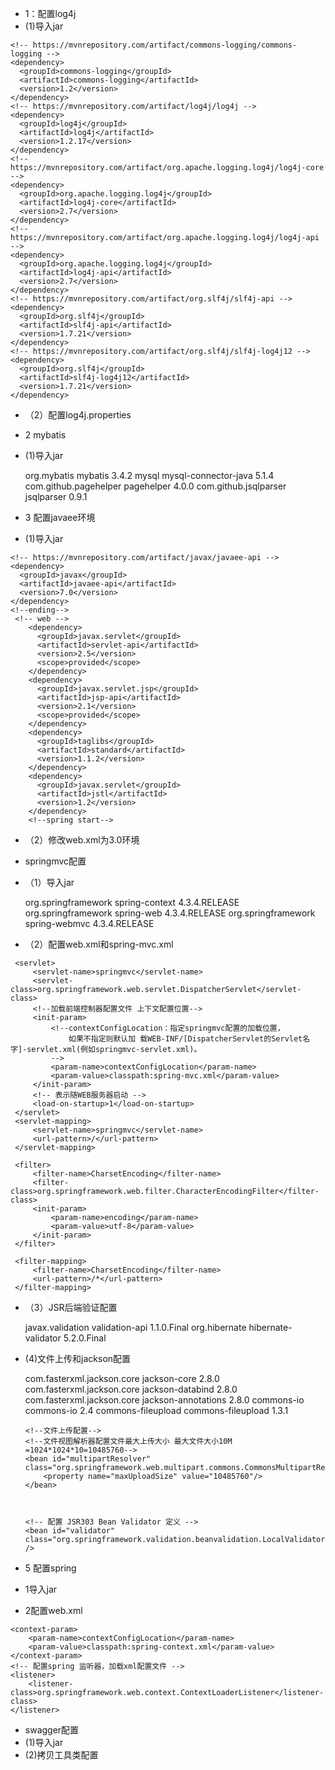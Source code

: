 - 1：配置log4j
- (1)导入jar
<!-- log4j start -->
    <!-- https://mvnrepository.com/artifact/commons-logging/commons-logging -->
    <dependency>
      <groupId>commons-logging</groupId>
      <artifactId>commons-logging</artifactId>
      <version>1.2</version>
    </dependency>
    <!-- https://mvnrepository.com/artifact/log4j/log4j -->
    <dependency>
      <groupId>log4j</groupId>
      <artifactId>log4j</artifactId>
      <version>1.2.17</version>
    </dependency>
    <!-- https://mvnrepository.com/artifact/org.apache.logging.log4j/log4j-core -->
    <dependency>
      <groupId>org.apache.logging.log4j</groupId>
      <artifactId>log4j-core</artifactId>
      <version>2.7</version>
    </dependency>
    <!-- https://mvnrepository.com/artifact/org.apache.logging.log4j/log4j-api -->
    <dependency>
      <groupId>org.apache.logging.log4j</groupId>
      <artifactId>log4j-api</artifactId>
      <version>2.7</version>
    </dependency>
    <!-- https://mvnrepository.com/artifact/org.slf4j/slf4j-api -->
    <dependency>
      <groupId>org.slf4j</groupId>
      <artifactId>slf4j-api</artifactId>
      <version>1.7.21</version>
    </dependency>
    <!-- https://mvnrepository.com/artifact/org.slf4j/slf4j-log4j12 -->
    <dependency>
      <groupId>org.slf4j</groupId>
      <artifactId>slf4j-log4j12</artifactId>
      <version>1.7.21</version>
    </dependency>
- （2）配置log4j.properties
- 2 mybatis
- (1)导入jar


    <!--mybatis-->
    <!-- https://mvnrepository.com/artifact/org.mybatis/mybatis -->
    <dependency>
      <groupId>org.mybatis</groupId>
      <artifactId>mybatis</artifactId>
      <version>3.4.2</version>
    </dependency>
    <!--mybatis jar结束-->
    <!--mysql jar begin-->
    <!-- https://mvnrepository.com/artifact/mysql/mysql-connector-java -->
    <dependency>
      <groupId>mysql</groupId>
      <artifactId>mysql-connector-java</artifactId>
      <version>5.1.4</version>
    </dependency>
    <!--mysql jar end-->
    <!--分页插件jar begin-->
    <dependency>
      <groupId>com.github.pagehelper</groupId>
      <artifactId>pagehelper</artifactId>
      <version>4.0.0</version>
    </dependency>
    <dependency>
      <groupId>com.github.jsqlparser</groupId>
      <artifactId>jsqlparser</artifactId>
      <version>0.9.1</version>
    </dependency>
    <!--分页插件jar ending-->


- 3 配置javaee环境
- (1)导入jar
 <!-- javaee必备jar-->
    <!-- https://mvnrepository.com/artifact/javax/javaee-api -->
    <dependency>
      <groupId>javax</groupId>
      <artifactId>javaee-api</artifactId>
      <version>7.0</version>
    </dependency>
    <!--ending-->
     <!-- web -->
        <dependency>
          <groupId>javax.servlet</groupId>
          <artifactId>servlet-api</artifactId>
          <version>2.5</version>
          <scope>provided</scope>
        </dependency>
        <dependency>
          <groupId>javax.servlet.jsp</groupId>
          <artifactId>jsp-api</artifactId>
          <version>2.1</version>
          <scope>provided</scope>
        </dependency>
        <dependency>
          <groupId>taglibs</groupId>
          <artifactId>standard</artifactId>
          <version>1.1.2</version>
        </dependency>
        <dependency>
          <groupId>javax.servlet</groupId>
          <artifactId>jstl</artifactId>
          <version>1.2</version>
        </dependency>
        <!--spring start-->
    

- （2）修改web.xml为3.0环境

- springmvc配置

- （1）导入jar 
   
     
    <dependency>
      <groupId>org.springframework</groupId>
      <artifactId>spring-context</artifactId>
      <version>4.3.4.RELEASE</version>
    </dependency>
    
    <!--web层所需jar包-->
    <dependency>
      <groupId>org.springframework</groupId>
      <artifactId>spring-web</artifactId>
      <version>4.3.4.RELEASE</version>
    </dependency>
    <dependency>
      <groupId>org.springframework</groupId>
      <artifactId>spring-webmvc</artifactId>
      <version>4.3.4.RELEASE</version>
    </dependency>
    <!---->



- （2）配置web.xml和spring-mvc.xml
 <!-- DispatcherServlet：前端控制器 配置前端控制器servlet -->
     <servlet>
         <servlet-name>springmvc</servlet-name>
         <servlet-class>org.springframework.web.servlet.DispatcherServlet</servlet-class>
         <!--加载前端控制器配置文件 上下文配置位置-->
         <init-param>
             <!--contextConfigLocation：指定springmvc配置的加载位置，
                 如果不指定则默认加 载WEB-INF/[DispatcherServlet的Servlet名字]-servlet.xml(例如springmvc-servlet.xml)。
             -->
             <param-name>contextConfigLocation</param-name>
             <param-value>classpath:spring-mvc.xml</param-value>
         </init-param>
         <!-- 表示随WEB服务器启动 -->
         <load-on-startup>1</load-on-startup>
     </servlet>
     <servlet-mapping>
         <servlet-name>springmvc</servlet-name>
         <url-pattern>/</url-pattern>
     </servlet-mapping>
 
     <filter>
         <filter-name>CharsetEncoding</filter-name>
         <filter-class>org.springframework.web.filter.CharacterEncodingFilter</filter-class>
         <init-param>
             <param-name>encoding</param-name>
             <param-value>utf-8</param-value>
         </init-param>
     </filter>
 
     <filter-mapping>
         <filter-name>CharsetEncoding</filter-name>
         <url-pattern>/*</url-pattern>
     </filter-mapping>
 

- （3）JSR后端验证配置
 
  <!--validator-->
  
    <!--jsr 303-->
    <dependency>
      <groupId>javax.validation</groupId>
      <artifactId>validation-api</artifactId>
      <version>1.1.0.Final</version>
    </dependency>
    <!-- hibernate validator-->
    <dependency>
      <groupId>org.hibernate</groupId>
      <artifactId>hibernate-validator</artifactId>
      <version>5.2.0.Final</version>
    </dependency>
    
- (4)文件上传和jackson配置
  
  
    <!--jackson-json依赖-->
    <dependency>
      <groupId>com.fasterxml.jackson.core</groupId>
      <artifactId>jackson-core</artifactId>
      <version>2.8.0</version>
    </dependency>

    <dependency>
      <groupId>com.fasterxml.jackson.core</groupId>
      <artifactId>jackson-databind</artifactId>
      <version>2.8.0</version>
    </dependency>

    <dependency>
      <groupId>com.fasterxml.jackson.core</groupId>
      <artifactId>jackson-annotations</artifactId>
      <version>2.8.0</version>
    </dependency>
    <!--jackson-json依赖-->
    <!--SpringMVC结束-->

    <!---->
    <dependency>
      <groupId>commons-io</groupId>
      <artifactId>commons-io</artifactId>
      <version>2.4</version>
    </dependency>
    <dependency>
      <groupId>commons-fileupload</groupId>
      <artifactId>commons-fileupload</artifactId>
      <version>1.3.1</version>
    </dependency>
   
   
      <!--文件上传配置-->
      <!--文件视图解析器配置文件最大上传大小 最大文件大小10M =1024*1024*10=10485760-->
      <bean id="multipartResolver" class="org.springframework.web.multipart.commons.CommonsMultipartResolver">
          <property name="maxUploadSize" value="10485760"/>
      </bean>
  
  
  
      <!-- 配置 JSR303 Bean Validator 定义 -->
      <bean id="validator" class="org.springframework.validation.beanvalidation.LocalValidatorFactoryBean" />

 
 
 
 
- 5 配置spring
- 1导入jar
- 2配置web.xml

 <!-- 确定配置文件位置 -->
    <context-param>
        <param-name>contextConfigLocation</param-name>
        <param-value>classpath:spring-context.xml</param-value>
    </context-param>
    <!-- 配置spring 监听器，加载xml配置文件 -->
    <listener>
        <listener-class>org.springframework.web.context.ContextLoaderListener</listener-class>
    </listener>
    
    
 - swagger配置
 -  (1)导入jar
 - (2)拷贝工具类配置